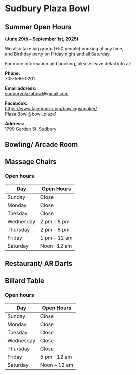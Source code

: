 # Sudbury Plaza Bowl
## Summer Open Hours
**(June 29th – September 1st, 2025)**

We also take big group (+50 people) booking at any time,  
and Birthday party on Friday night and all Saturday.

For more information and booking, please leave detail info at:

**Phone:**  
705-566-0201

**Email address:**  
sudburyplazabowl@gmail.com

**Facebook:**  
https://www.facebook.com/bowlingsnooker/  
Plaza Bowl@bowl_plaza1

**Address:**  
1799 Garden St, Sudbury

## Bowling/ Arcade Room
## Massage Chairs
### Open hours

| Day       | Open Hours    |
|-----------|---------------|
| Sunday    | Close         |
| Monday    | Close         |
| Tuesday   | Close         |
| Wednesday | 2 pm – 8 pm   |
| Thursday  | 2 pm – 8 pm   |
| Friday    | 1 pm – 12 am  |
| Saturday  | Noon –12 am   |

## Restaurant/ AR Darts
## Billard Table
### Open hours

| Day       | Open Hours    |
|-----------|---------------|
| Sunday    | Close         |
| Monday    | Close         |
| Tuesday   | Close         |
| Wednesday | Close         |
| Thursday  | Close         |
| Friday    | 5 pm -12 am   |
| Saturday  | Noon – 12 am  |